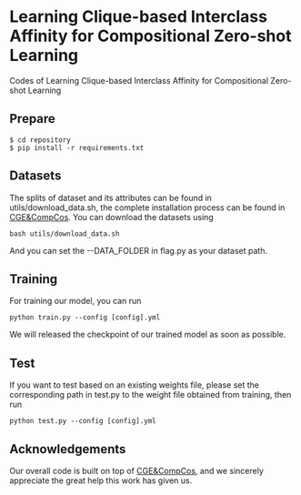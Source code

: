 # Learning Clique-based Interclass Affinity for Compositional Zero-shot Learning

Codes of Learning Clique-based Interclass Affinity for Compositional Zero-shot Learning

## Prepare
```shell
$ cd repository
$ pip install -r requirements.txt
```
## Datasets
The splits of dataset and its attributes can be found in utils/download_data.sh, the complete installation process can be found in [CGE&CompCos](https://github.com/ExplainableML/czsl).
You can download the datasets using
```shell
bash utils/download_data.sh
```
And you can set the --DATA_FOLDER in flag.py as your dataset path.

## Training
For training our model, you can run
```shell
python train.py --config [config].yml
```

We will released the checkpoint of our trained model as soon as possible.
## Test
If you want to test based on an existing weights file, please set the corresponding path in test.py to the weight file obtained from training, then run
```shell
python test.py --config [config].yml
```
## Acknowledgements
Our overall code is built on top of [CGE&CompCos](https://github.com/ExplainableML/czsl), and we sincerely appreciate the great help this work has given us.
